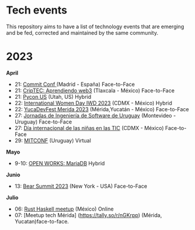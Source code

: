 # Tech events
This repository aims to have a list of technology events that are emerging and be fed, corrected and maintained by the same community.



# 2023

 **April**
 * 21: [Commit Conf ](https://2023.commit-conf.com/) (Madrid - España) Face-to-Face
 * 21: [CripTEC: Aprendiendo web3](https://www.meetup.com/blockchain-meetup-mexico-by-antisat/events/292121011/) (Tlaxcala - México) Face-to-Face
 * 21: [Pycon US](https://us.pycon.org/2023/) (Utah, US) Hybrid
 * 22: [International Women Day IWD 2023](https://womentechmakers.mx/iwdmx-2023) (CDMX - México) Hybrid
 * 22: [YucaDevFest Merida 2023](https://www.eventbrite.com/e/yucadevfest-merida-2023-tickets-607953303697) (Mérida,Yucatán - México) Face-to-Face
 * 27: [Jornadas de Ingeniería de Software de Uruguay](https://is.uy/jis-uy-2023/) (Montevideo - Uruguay) Face-to-Face
 * 27: [Día internacional de las niñas en las TIC](http://www.ideatic.mx/ninastic/) (CDMX - México) Face-to-Face
 * 29: [MITCONF](https://mujeresit.com/mitconf/) (Uruguay) Virtual

**Mayo**
* 9-10: [OPEN WORKS: MariaDB](https://openworks.mariadb.com/event/03457861-7fa6-431f-9b9d-5d65c8649d69/websitePage:50233fd3-475e-4fe2-b820-73f35fecb6ff) Hybrid


**Junio**
* 13: [Bear Summit 2023](beamsummit.org/) (New York - USA) Face-to-Face

**Julio**
* 06: [Rust Haskell meetup](https://www.meetup.com/rust-mx/events/294152158/) (México) Online
* 07: [Meetup tech Mérida] (https://tally.so/r/nGKrpp) (Mérida, Yucatan)face-to-face.


